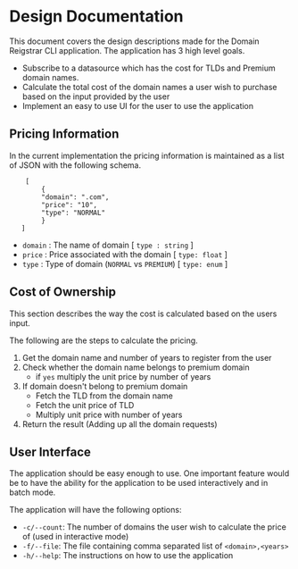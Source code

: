 #  Design Documentation

This document covers the design descriptions made for the Domain Reigstrar CLI application. The application has 3 high level goals.

* Subscribe to a datasource which has the cost for TLDs and Premium domain names.
* Calculate the total cost of the domain names a user wish to purchase based on the input provided by the user
* Implement an easy to use UI for the user to use the application

## Pricing Information

In the current implementation the pricing information is maintained as a list of JSON with the following schema.

```
    [ 
        {
        "domain": ".com",
        "price": "10",
        "type": "NORMAL"
        }
   ]
```

* `domain` : The name of domain [ `type : string` ]
* `price`  : Price associated with the domain [ `type: float` ]
* `type`   : Type of domain (`NORMAL` vs `PREMIUM`) [ `type: enum` ]

## Cost of Ownership

This section describes the way the cost is calculated based on the users input.

The following are the steps to calculate the pricing.

1. Get the domain name and number of years to register from the user
2. Check whether the domain name belongs to premium domain
    * if `yes` multiply the unit price by number of years
3. If domain doesn't belong to premium domain
    * Fetch the TLD from the domain name
    * Fetch the unit price of TLD
    * Multiply unit price with number of years
4. Return the result (Adding up all the domain requests)

## User Interface

The application should be easy enough to use. One important feature would be to have the ability for the application to be used interactively and in batch mode.

The application will have the following options:

* `-c/--count`: The number of domains the user wish to calculate the price of (used in interactive mode)
* `-f/--file`: The file containing comma separated list of `<domain>,<years>`
* `-h/--help`: The instructions on how to use the application